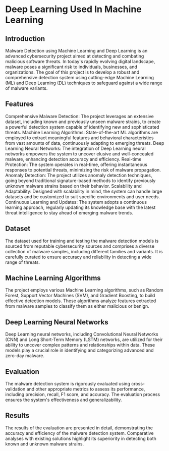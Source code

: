 # Deep Learning Used In Machine Learning
## Introduction
Malware Detection using Machine Learning and Deep Learning is an advanced cybersecurity project aimed at detecting and combating malicious software threats. In today's rapidly evolving digital landscape, malware poses a significant risk to individuals, businesses, and organizations. The goal of this project is to develop a robust and comprehensive detection system using cutting-edge Machine Learning (ML) and Deep Learning (DL) techniques to safeguard against a wide range of malware variants.

## Features
Comprehensive Malware Detection: The project leverages an extensive dataset, including known and previously unseen malware strains, to create a powerful detection system capable of identifying new and sophisticated threats.
Machine Learning Algorithms: State-of-the-art ML algorithms are employed to extract meaningful features and behavioral characteristics from vast amounts of data, continuously adapting to emerging threats.
Deep Learning Neural Networks: The integration of Deep Learning neural networks empowers the system to uncover elusive and well-concealed malware, enhancing detection accuracy and efficiency.
Real-time Protection: The system operates in real-time, offering instantaneous responses to potential threats, minimizing the risk of malware propagation.
Anomaly Detection: The project utilizes anomaly detection techniques, going beyond traditional signature-based methods to identify previously unknown malware strains based on their behavior.
Scalability and Adaptability: Designed with scalability in mind, the system can handle large datasets and be customized to suit specific environments and user needs.
Continuous Learning and Updates: The system adopts a continuous learning approach, regularly updating its knowledge base with the latest threat intelligence to stay ahead of emerging malware trends.

## Dataset
The dataset used for training and testing the malware detection models is sourced from reputable cybersecurity sources and comprises a diverse collection of malware samples, including different families and variants. It is carefully curated to ensure accuracy and reliability in detecting a wide range of threats.

## Machine Learning Algorithms
The project employs various Machine Learning algorithms, such as Random Forest, Support Vector Machines (SVM), and Gradient Boosting, to build effective detection models. These algorithms analyze features extracted from malware samples to classify them as either malicious or benign.

## Deep Learning Neural Networks
Deep Learning neural networks, including Convolutional Neural Networks (CNN) and Long Short-Term Memory (LSTM) networks, are utilized for their ability to uncover complex patterns and relationships within data. These models play a crucial role in identifying and categorizing advanced and zero-day malware.

## Evaluation
The malware detection system is rigorously evaluated using cross-validation and other appropriate metrics to assess its performance, including precision, recall, F1 score, and accuracy. The evaluation process ensures the system's effectiveness and generalizability.

## Results
The results of the evaluation are presented in detail, demonstrating the accuracy and efficiency of the malware detection system. Comparative analyses with existing solutions highlight its superiority in detecting both known and unknown malware strains.


